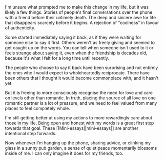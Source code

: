 I'm unsure what prompted me to make this change in my life, but it was likely a few things. Stories of people's final conversations over the phone with a friend before their untimely death. The deep and sincere awe for life that disappears scarcely before it begins. A rejection of "coolness" in favour of authenticity.

Some started immediately saying it back, as if they were waiting for someone else to say it first. Others weren't as freely giving and seemed to get caught up on the words. You can tell when someone isn't used to it or feels strange about saying it, even when the friendship is decades old, because it's what I felt for a long time until recently. 

The people who choose to say it back have been surprising and not entirely the ones who I would expect to wholeheartedly reciprocate. There have been others that I thought it would become commonplace with, and it hasn't yet.

But it is freeing to more consciously recognise the need for love and care on levels other than romantic. In truth, placing the source of all love on one romantic partner is a lot of pressure, and we need to feel valued from many places to feel completely whole.

I'm still getting better at using my actions to more rewardingly care about those in my life. Being open and honest with my words is a great first step towards that goal. These [[Mini-essays||mini-essays]] are another intentional step forwards.

Now whenever I'm hanging up the phone, sharing advice, or clinking my glass in a sunny pub garden, a sense of quiet peace momentarily blossoms inside of me. I can only imagine it does for my friends, too.